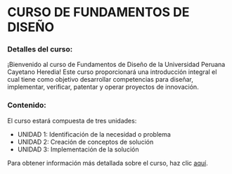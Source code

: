 # CURSO DE FUNDAMENTOS DE DISEÑO

### Detalles del curso: 
¡Bienvenido al curso de Fundamentos de Diseño de la Universidad Peruana Cayetano Heredia! Este curso proporcionará una introducción integral el cual tiene como objetivo desarrollar competencias para diseñar, implementar, verificar, patentar y operar proyectos de innovación.

### Contenido:
El curso estará compuesta de tres unidades: 

- UNIDAD 1: Identificación de la necesidad o problema
- UNIDAD 2: Creación de conceptos de solución
- UNIDAD 3: Implementación de la solución

Para obtener información más detallada sobre el curso, haz clic [aquí](FdD/Silabo_FdD.pdf).
